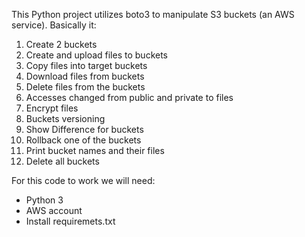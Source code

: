 This Python project utilizes boto3 to manipulate S3 buckets (an AWS service). Basically it:

1. Create 2 buckets
2. Create and upload files to buckets
3. Copy files into target buckets
4. Download files from buckets
5. Delete files from the buckets
6. Accesses changed from public and private to files
7. Encrypt files
8. Buckets versioning
9. Show Difference for buckets
10. Rollback one of the buckets
11. Print bucket names and their files
12. Delete all buckets

For this code to work we will need:
* Python 3
* AWS account
* Install requiremets.txt